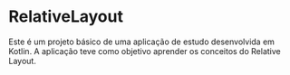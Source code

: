 # RelativeLayout

Este é um projeto básico de uma aplicação de estudo desenvolvida em Kotlin. A aplicação teve como objetivo aprender os conceitos do Relative Layout.
  
